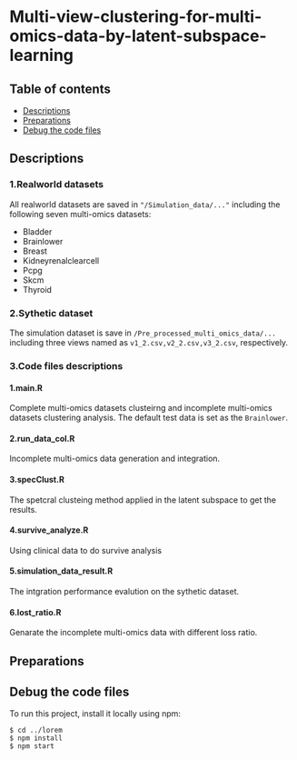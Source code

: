 # Multi-view-clustering-for-multi-omics-data-by-latent-subspace-learning
## Table of contents
* [Descriptions](#descriptions)
* [Preparations](#preparations)
* [Debug the code files](#debug-the-code-files)
## Descriptions
### 1.Realworld datasets
All realworld datasets are saved in ``` "/Simulation_data/..." ``` including the following seven multi-omics datasets:
* Bladder
* Brainlower
* Breast
* Kidneyrenalclearcell
* Pcpg
* Skcm
* Thyroid
### 2.Sythetic dataset
The simulation dataset is save in ```/Pre_processed_multi_omics_data/...``` including three views named as ```v1_2.csv,v2_2.csv,v3_2.csv```, respectively.
### 3.Code files descriptions
#### 1.main.R
Complete multi-omics datasets clusteirng and incomplete multi-omics datasets clustering analysis. The default test data is set as the ```Brainlower```.
#### 2.run_data_col.R
Incomplete multi-omics data generation and integration.
#### 3.specClust.R
The spetcral clusteing method applied in the latent subspace to get the results.
#### 4.survive_analyze.R
Using clinical data to do survive analysis
#### 5.simulation_data_result.R
The intgration performance evalution on the sythetic dataset.
#### 6.lost_ratio.R
Genarate the incomplete multi-omics data with different loss ratio.


## Preparations


## Debug the code files
To run this project, install it locally using npm:

```
$ cd ../lorem
$ npm install
$ npm start
```
